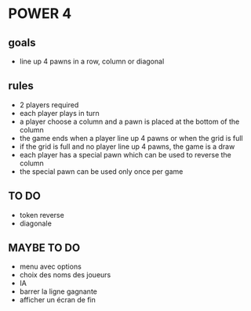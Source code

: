 # POWER 4

## goals

- line up 4 pawns in a row, column or diagonal

## rules

- 2 players required
- each player plays in turn
- a player choose a column and a pawn is placed at the bottom of the column
- the game ends when a player line up 4 pawns or when the grid is full
- if the grid is full and no player line up 4 pawns, the game is a draw
- each player has a special pawn which can be used to reverse the column
- the special pawn can be used only once per game

## TO DO

- token reverse
- diagonale

## MAYBE TO DO

- menu avec options
- choix des noms des joueurs
- IA
- barrer la ligne gagnante
- afficher un écran de fin